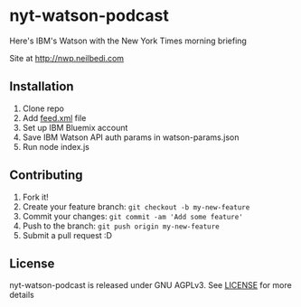 # nyt-watson-podcast

Here's IBM's Watson with the New York Times morning briefing

Site at http://nwp.neilbedi.com

## Installation

1. Clone repo
2. Add [feed.xml](http://www.apple.com/itunes/podcasts/specs.html) file
3. Set up IBM Bluemix account
4. Save IBM Watson API auth params in watson-params.json
5. Run node index.js

## Contributing

1. Fork it!
2. Create your feature branch: `git checkout -b my-new-feature`
3. Commit your changes: `git commit -am 'Add some feature'`
4. Push to the branch: `git push origin my-new-feature`
5. Submit a pull request :D

## License

nyt-watson-podcast is released under GNU AGPLv3. See [LICENSE](https://github.com/nbedi/nyt-watson-podcast/blob/master/LICENSE) for more details
